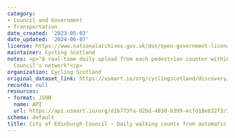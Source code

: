 ```yaml
---
category:
- Council and Government
- Transportation
date_created: '2023-05-03'
date_updated: '2024-06-07'
license: https://www.nationalarchives.gov.uk/doc/open-government-licence/version/3/
maintainer: Cycling Scotland
notes: <p>"A real-time daily upload from each pedestrian counter within City of Edinburgh
  Council's network"</p>
organization: Cycling Scotland
original_dataset_link: https://usmart.io/org/cyclingscotland/discovery/discovery-view-detail/fca2f5f0-6fdd-48cf-8325-778f1c4bb32a
records: null
resources:
- format: JSON
  name: API
  url: https://api.usmart.io/org/d1b773fa-d2bd-4830-b399-ecfd18e832f3/123cd032-f8c9-41ae-8dd0-2efafaddbc79/1/urql
schema: default
title: City of Edinburgh Council - Daily walking counts from automatic cycling counters
---
```

